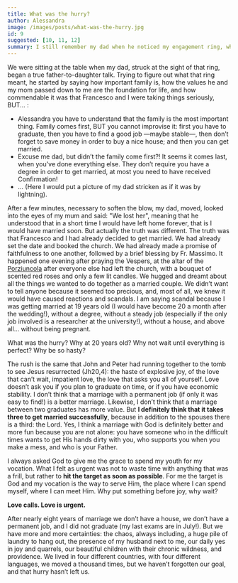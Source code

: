 ```yaml
---
title: What was the hurry?
author: Alessandra
image: /images/posts/what-was-the-hurry.jpg
id: 9
suggested: [10, 11, 12]
summary: I still remember my dad when he noticed my engagement ring, which Francesco bought on the Tiburtina Road, and which we exchanged in secret in the Porziuncola Church with Fr. Massimo.
---
```


We were sitting at the table when my dad, struck at the sight of that ring, began a true father-to-daughter talk. Trying to figure out what that ring meant, he started by saying how important family is, how the values​​ he and my mom passed down to me are the foundation for life, and how commendable it was that Francesco and I were taking things seriously, BUT... :

- Alessandra you have to understand that the family is the most important thing. Family comes first, BUT you cannot improvise it: first you have to graduate, then you have to find a good job —maybe stable—, then don’t forget to save money in order to buy a nice house; and then you can get married.
- Excuse me dad, but didn’t the family come first?! It seems it comes last, when you've done everything else. They don’t require you have a degree in order to get married, at most you need to have received Confirmation!
- ... (Here I would put a picture of my dad stricken as if it was by lightning).

After a few minutes, necessary to soften the blow, my dad, moved, looked into the eyes of my mum and said: "We lost her", meaning that he understood that in a short time I would have left home forever, that is I would have married soon. But actually the truth was different. The truth was that Francesco and I had already decided to get married. We had already set the date and booked the church. We had already made a promise of faithfulness to one another, followed by a brief blessing by Fr. Massimo. It happened one evening after praying the Vespers, at the altar of the [Porziuncola]({{site.baseurl}}/glossary) after everyone else had left the church, with a bouquet of scented red roses and only a few lit candles. We hugged and dreamt about all the things we wanted to do together as a married couple. We didn’t want to tell anyone because it seemed too precious, and, most of all, we knew it would have caused reactions and scandals. I am saying scandal because I was getting married at 19 years old (I would have become 20 a month after the wedding!), without a degree, without a steady job (especially if the only job involved is a researcher at the university!), without a house, and above all... without being pregnant.

What was the hurry? Why at 20 years old? Why not wait until everything is perfect? Why be so hasty?

The rush is the same that John and Peter had running together to the tomb to see Jesus resurrected (Jh20,4): the haste of explosive joy, of the love that can’t wait, impatient love, the love that asks you all of yourself. Love doesn’t ask you if you plan to graduate on time, or if you have economic stability. I don’t think that a marriage with a permanent job (if only it was easy to find!) is a better marriage.  Likewise, I don’t think that a marriage between two graduates has more value. But **I definitely think that it takes three to get married successfully**, because in addition to the spouses there is a third: the Lord. Yes, I think a marriage with God is definitely better and more fun because you are not alone: you have someone who in the difficult times wants to get His hands dirty with you, who supports you when you make a mess, and who is your Father.

I always asked God to give me the grace to spend my youth for my vocation. What I felt as urgent was not to waste time with anything that was a frill, but rather to **hit the target as soon as possible**. For me the target is God and my vocation is the way to serve Him, the place where I can spend myself, where I can meet Him. Why put something before joy, why wait?

**Love calls. Love is urgent.**

After nearly eight years of marriage we don’t have a house, we don’t have a permanent job, and I did not graduate (my last exams are in July!). But we have more and more certainties: the chaos, always including, a huge pile of laundry to hang out, the presence of my husband next to me, our daily yes in joy and quarrels, our beautiful children with their chronic wildness, and providence. We lived in four different countries, with four different languages, we moved a thousand times, but we haven’t forgotten our goal, and that hurry hasn’t left us.
